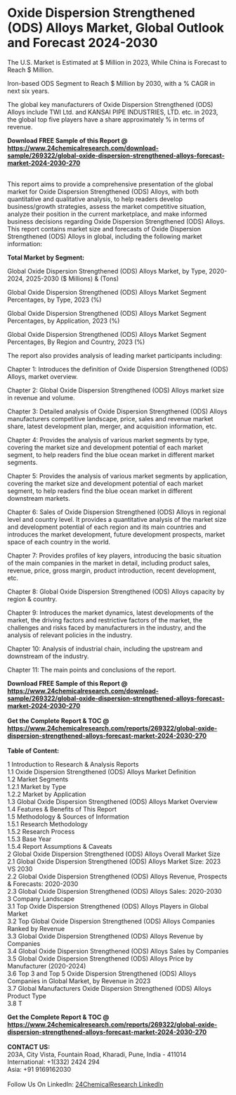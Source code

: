 <h1>Oxide Dispersion Strengthened (ODS) Alloys Market, Global Outlook and Forecast 2024-2030</h1><p>
The U.S. Market is Estimated at $ Million in 2023, While China is Forecast to Reach $ Million.</p><p>
Iron-based ODS Segment to Reach $ Million by 2030, with a % CAGR in next six years.</p><p>
The global key manufacturers of Oxide Dispersion Strengthened (ODS) Alloys include TWI Ltd. and KANSAI PIPE INDUSTRIES, LTD. etc. in 2023, the global top five players have a share approximately % in terms of revenue.</p><div><b>Download FREE Sample of this Report @ 
            <a href="https://www.24chemicalresearch.com/download-sample/269322/global-oxide-dispersion-strengthened-alloys-forecast-market-2024-2030-270">
            https://www.24chemicalresearch.com/download-sample/269322/global-oxide-dispersion-strengthened-alloys-forecast-market-2024-2030-270</a></b></div><br><p>
This report aims to provide a comprehensive presentation of the global market for Oxide Dispersion Strengthened (ODS) Alloys, with both quantitative and qualitative analysis, to help readers develop business/growth strategies, assess the market competitive situation, analyze their position in the current marketplace, and make informed business decisions regarding Oxide Dispersion Strengthened (ODS) Alloys. This report contains market size and forecasts of Oxide Dispersion Strengthened (ODS) Alloys in global, including the following market information:
</p><p>
<strong>Total Market by Segment:</strong></p><p>
Global Oxide Dispersion Strengthened (ODS) Alloys Market, by Type, 2020-2024, 2025-2030 ($ Millions) &amp; (Tons)</p><p>
Global Oxide Dispersion Strengthened (ODS) Alloys Market Segment Percentages, by Type, 2023 (%)</p><p>
</p><p>
Global Oxide Dispersion Strengthened (ODS) Alloys Market Segment Percentages, by Application, 2023 (%)</p><p>
</p><p>
Global Oxide Dispersion Strengthened (ODS) Alloys Market Segment Percentages, By Region and Country, 2023 (%)</p><p>
</p><p>
The report also provides analysis of leading market participants including:</p><p>
</p><p>
</p><p>
Chapter 1: Introduces the definition of Oxide Dispersion Strengthened (ODS) Alloys, market overview.</p><p>
Chapter 2: Global Oxide Dispersion Strengthened (ODS) Alloys market size in revenue and volume.</p><p>
Chapter 3: Detailed analysis of Oxide Dispersion Strengthened (ODS) Alloys manufacturers competitive landscape, price, sales and revenue market share, latest development plan, merger, and acquisition information, etc.</p><p>
Chapter 4: Provides the analysis of various market segments by type, covering the market size and development potential of each market segment, to help readers find the blue ocean market in different market segments.</p><p>
Chapter 5: Provides the analysis of various market segments by application, covering the market size and development potential of each market segment, to help readers find the blue ocean market in different downstream markets.</p><p>
Chapter 6: Sales of Oxide Dispersion Strengthened (ODS) Alloys in regional level and country level. It provides a quantitative analysis of the market size and development potential of each region and its main countries and introduces the market development, future development prospects, market space of each country in the world.</p><p>
Chapter 7: Provides profiles of key players, introducing the basic situation of the main companies in the market in detail, including product sales, revenue, price, gross margin, product introduction, recent development, etc.</p><p>
Chapter 8: Global Oxide Dispersion Strengthened (ODS) Alloys capacity by region &amp; country.</p><p>
Chapter 9: Introduces the market dynamics, latest developments of the market, the driving factors and restrictive factors of the market, the challenges and risks faced by manufacturers in the industry, and the analysis of relevant policies in the industry.</p><p>
Chapter 10: Analysis of industrial chain, including the upstream and downstream of the industry.</p><p>
Chapter 11: The main points and conclusions of the report.</p><div><b>Download FREE Sample of this Report @ 
            <a href="https://www.24chemicalresearch.com/download-sample/269322/global-oxide-dispersion-strengthened-alloys-forecast-market-2024-2030-270">
            https://www.24chemicalresearch.com/download-sample/269322/global-oxide-dispersion-strengthened-alloys-forecast-market-2024-2030-270</a></b></div><br><div><b>Get the Complete Report & TOC @ 
            <a href="https://www.24chemicalresearch.com/reports/269322/global-oxide-dispersion-strengthened-alloys-forecast-market-2024-2030-270">
            https://www.24chemicalresearch.com/reports/269322/global-oxide-dispersion-strengthened-alloys-forecast-market-2024-2030-270</a></b></div><br>
            <b>Table of Content:</b><p>1 Introduction to Research & Analysis Reports<br />
    1.1 Oxide Dispersion Strengthened (ODS) Alloys Market Definition<br />
    1.2 Market Segments<br />
        1.2.1 Market by Type<br />
        1.2.2 Market by Application<br />
    1.3 Global Oxide Dispersion Strengthened (ODS) Alloys Market Overview<br />
    1.4 Features & Benefits of This Report<br />
    1.5 Methodology & Sources of Information<br />
        1.5.1 Research Methodology<br />
        1.5.2 Research Process<br />
        1.5.3 Base Year<br />
        1.5.4 Report Assumptions & Caveats<br />
2 Global Oxide Dispersion Strengthened (ODS) Alloys Overall Market Size<br />
    2.1 Global Oxide Dispersion Strengthened (ODS) Alloys Market Size: 2023 VS 2030<br />
    2.2 Global Oxide Dispersion Strengthened (ODS) Alloys Revenue, Prospects & Forecasts: 2020-2030<br />
    2.3 Global Oxide Dispersion Strengthened (ODS) Alloys Sales: 2020-2030<br />
3 Company Landscape<br />
    3.1 Top Oxide Dispersion Strengthened (ODS) Alloys Players in Global Market<br />
    3.2 Top Global Oxide Dispersion Strengthened (ODS) Alloys Companies Ranked by Revenue<br />
    3.3 Global Oxide Dispersion Strengthened (ODS) Alloys Revenue by Companies<br />
    3.4 Global Oxide Dispersion Strengthened (ODS) Alloys Sales by Companies<br />
    3.5 Global Oxide Dispersion Strengthened (ODS) Alloys Price by Manufacturer (2020-2024)<br />
    3.6 Top 3 and Top 5 Oxide Dispersion Strengthened (ODS) Alloys Companies in Global Market, by Revenue in 2023<br />
    3.7 Global Manufacturers Oxide Dispersion Strengthened (ODS) Alloys Product Type<br />
    3.8 T</p><div><b>Get the Complete Report & TOC @ 
            <a href="https://www.24chemicalresearch.com/reports/269322/global-oxide-dispersion-strengthened-alloys-forecast-market-2024-2030-270">
            https://www.24chemicalresearch.com/reports/269322/global-oxide-dispersion-strengthened-alloys-forecast-market-2024-2030-270</a></b></div><br><b>CONTACT US:</b><br>
            203A, City Vista, Fountain Road, Kharadi, Pune, India - 411014<br>
            International: +1(332) 2424 294<br>
            Asia: +91 9169162030 <br><br>
            Follow Us On LinkedIn: <a href="https://www.linkedin.com/company/24chemicalresearch/">24ChemicalResearch LinkedIn</a>